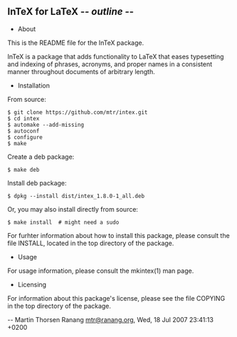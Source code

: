 InTeX for LaTeX                                -*- outline -*-
----------------

* About

This is the README file for the InTeX package.

InTeX is a package that adds functionality to LaTeX that eases
typesetting and indexing of phrases, acronyms, and proper names in a
consistent manner throughout documents of arbitrary length.


* Installation

From source:

    $ git clone https://github.com/mtr/intex.git
    $ cd intex
    $ automake --add-missing
    $ autoconf
    $ configure
    $ make
    
Create a deb package:
    
    $ make deb
    
Install deb package:

    $ dpkg --install dist/intex_1.8.0-1_all.deb

Or, you may also install directly from source:

	$ make install  # might need a sudo


For furhter information about how to install this package, please consult the
file INSTALL, located in the top directory of the package.

* Usage

For usage information, please consult the mkintex(1) man page.

* Licensing

For information about this package's license, please see the file
COPYING in the top directory of the package.

 -- Martin Thorsen Ranang <mtr@ranang.org>, Wed, 18 Jul 2007 23:41:13 +0200

